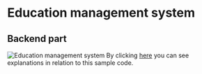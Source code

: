 # Education management system
## Backend part
![Education management system](school1.png)
By clicking [here](https://reza-pishva.github.io/2-SchoolPreject-VueJS/) you can see explanations in relation to this sample code.
